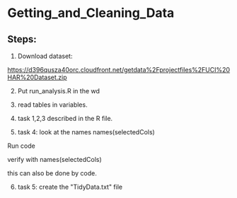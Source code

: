 # Getting_and_Cleaning_Data


## Steps:

1. Download dataset:

  https://d396qusza40orc.cloudfront.net/getdata%2Fprojectfiles%2FUCI%20HAR%20Dataset.zip

2. Put run_analysis.R in the wd

3. read tables in variables.

4. task 1,2,3 described in the R file.

5. task 4: look at the names names(selectedCols)

  Run code

  verify with names(selectedCols)

  this can also be done by code.

6. task 5: create the "TidyData.txt" file


